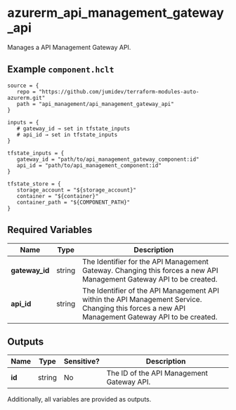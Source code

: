 # azurerm_api_management_gateway_api

Manages a API Management Gateway API.

## Example `component.hclt`

```hcl
source = {
   repo = "https://github.com/jumidev/terraform-modules-auto-azurerm.git"   
   path = "api_management/api_management_gateway_api"   
}

inputs = {
   # gateway_id → set in tfstate_inputs
   # api_id → set in tfstate_inputs
}

tfstate_inputs = {
   gateway_id = "path/to/api_management_gateway_component:id"   
   api_id = "path/to/api_management_component:id"   
}

tfstate_store = {
   storage_account = "${storage_account}"   
   container = "${container}"   
   container_path = "${COMPONENT_PATH}"   
}

```

## Required Variables

| Name | Type |  Description |
| ---- | --------- |  ----------- |
| **gateway_id** | string |  The Identifier for the API Management Gateway. Changing this forces a new API Management Gateway API to be created. | 
| **api_id** | string |  The Identifier of the API Management API within the API Management Service. Changing this forces a new API Management Gateway API to be created. | 



## Outputs

| Name | Type | Sensitive? | Description |
| ---- | ---- | --------- | --------- |
| **id** | string | No  | The ID of the API Management Gateway API. | 

Additionally, all variables are provided as outputs.
